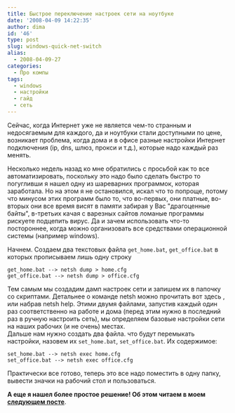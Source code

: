 ```yaml
---
title: Быстрое переключение настроек сети на ноутбуке
date: '2008-04-09 14:22:35'
author: dima
id: '46'
type: post
slug: windows-quick-net-switch
alias: 
  - 2008-04-09-27
categories:
  - Про компы
tags:
  - windows
  - настройки
  - гайд
  - сеть
---
```


Сейчас, когда Интернет уже не является чем-то странным и недосягаемым для каждого, да и ноутбуки стали доступными по цене, возникает проблема, когда дома и в офисе разные настройки Интернет подключения (ip, dns, шлюз, прокси и т.д.), которые надо каждый раз менять. 

Несколько недель назад ко мне обратились с просьбой как то все автоматизировать, поскольку это надо было сделать быстро то погугливши я нашел одну из шареварних программок, которая заработала. Но на этом я не остановился, искал что то попроще, потому что минусом этих программ было то, что во-первых, они платные, во-вторых они все время висят в памяти забирая у Вас "драгоценные байты", в-третьих качая с варезных сайтов ломаные программы рискуете подцепить вирус. Да и зачем использовать что-то постороннее, когда можно организовать все средствами операционной системы (например windows).  

Начнем. Создаем два текстовых файла `get_home.bat`, `get_office.bat` в которых прописываем лишь одну строку

```
get_home.bat --> netsh dump > home.cfg  
get_office.bat --> netsh dump > office.cfg
```

Тем самым мы создадим дамп настроек сети и запишем их в папочку со скриптами. Детальнее о команде netsh можно прочитать вот здесь , или набрав netsh help. Этими двумя файлами, запустив каждый один раз соответственно на работе и дома (перед этим нужно в последний раз в ручную настроить сеть), мы определяем базовые настройки сети на наших рабочих (и не очень) местах.  
Дальше нам нужно создать два файла. что будут перемыкать настройки, назовем их `set_home.bat`, `set_office.bat`. Их содержимое:

```
set_home.bat --> netsh exec home.cfg  
set_office.bat --> netsh exec office.cfg
```
Практически все готово, теперь это все надо поместить в одну папку, вывести значки на рабочий стол и пользоваться.

**А еще я нашел более простое решение! Об этом читаем в моем [следующем посте](/blog/2008-06-16-43)**.  
